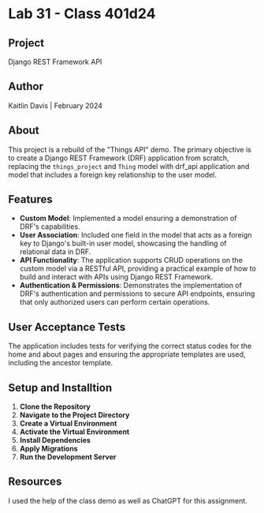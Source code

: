 # Lab 31 - Class 401d24

## Project
Django REST Framework API

## Author

Kaitlin Davis | February 2024

## About
This project is a rebuild of the "Things API" demo. The primary objective is to create a Django REST Framework (DRF) application from scratch, replacing the `things_project` and `Thing` model with drf_api application and model that includes a foreign key relationship to the user model.

## Features
- **Custom Model**: Implemented a model ensuring a demonstration of DRF's capabilities.
- **User Association**: Included one field in the model that acts as a foreign key to Django's built-in user model, showcasing the handling of relational data in DRF.
- **API Functionality**: The application supports CRUD operations on the custom model via a RESTful API, providing a practical example of how to build and interact with APIs using Django REST Framework.
- **Authentication & Permissions**: Demonstrates the implementation of DRF's authentication and permissions to secure API endpoints, ensuring that only authorized users can perform certain operations.

## User Acceptance Tests
The application includes tests for verifying the correct status codes for the home and about pages and ensuring the appropriate templates are used, including the ancestor template.

## Setup and Installtion
1. **Clone the Repository**
2. **Navigate to the Project Directory**
3. **Create a Virtual Environment**
4. **Activate the Virtual Environment**
5. **Install Dependencies**
6. **Apply Migrations**
7. **Run the Development Server**

## Resources
I used the help of the class demo as well as ChatGPT for this assignment. 